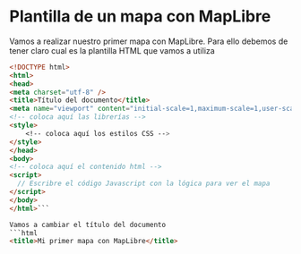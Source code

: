 Plantilla de un mapa con MapLibre
================================
Vamos a realizar nuestro primer mapa con MapLibre. Para ello debemos de tener claro cual es la plantilla HTML que vamos a utiliza
```html
<!DOCTYPE html>
<html>
<head>
<meta charset="utf-8" />
<title>Título del documento</title>
<meta name="viewport" content="initial-scale=1,maximum-scale=1,user-scalable=no" />
<!-- coloca aquí las librerías -->
<style>
    <!-- coloca aquí los estilos CSS -->
</style>
</head>
<body>
<!-- coloca aquí el contenido html -->
<script>
  // Escribre el código Javascript con la lógica para ver el mapa
</script>
</body>
</html>```

Vamos a cambiar el título del documento
```html
<title>Mi primer mapa con MapLibre</title>
```
